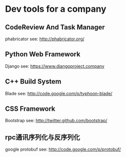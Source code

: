 Dev tools for a company
===========================================

CodeReview And Task Manager
-------------------------------
phabricator see: http://phabricator.org/

Python Web Framework 
----------------------------------------------
Django see: https://www.djangoproject.company

C++ Build System
--------------------------------------------
Blade see: http://code.google.com/p/typhoon-blade/

CSS Framework
---------------------------------------------
Bootstrap see: http://twitter.github.com/bootstrap/

rpc通讯序列化与反序列化
-----------------------------------------------
google protobuf
see: http://code.google.com/p/protobuf/

